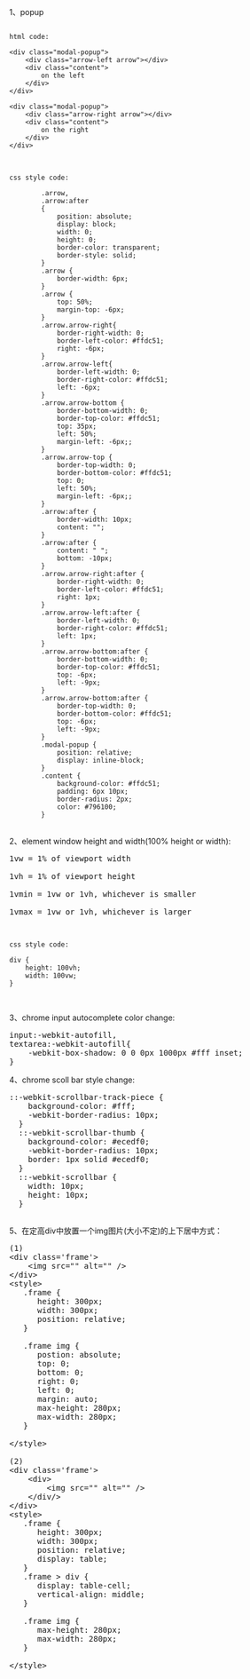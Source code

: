 1、popup
<pre>
<code>
html code:

&lt;div class="modal-popup">
    &lt;div class="arrow-left arrow">&lt/div>
    &lt;div class="content">
        on the left
    &lt;/div>
&lt;/div>

&lt;div class="modal-popup">
    &lt;div class="arrow-right arrow">&lt/div>
    &lt;div class="content">
        on the right
    &lt;/div>
&lt;/div>
</code>
</pre>

<pre>
<code>
css style code:

        .arrow,
        .arrow:after 
        {
            position: absolute;
            display: block;
            width: 0;
            height: 0;
            border-color: transparent;
            border-style: solid;
        }
        .arrow {
            border-width: 6px;
        }
        .arrow {
            top: 50%;
            margin-top: -6px;
        }
        .arrow.arrow-right{
            border-right-width: 0;
            border-left-color: #ffdc51;
            right: -6px;
        }
        .arrow.arrow-left{
            border-left-width: 0;
            border-right-color: #ffdc51;
            left: -6px;
        }
        .arrow.arrow-bottom {
            border-bottom-width: 0;
            border-top-color: #ffdc51;
            top: 35px;
            left: 50%;
            margin-left: -6px;;
        }
        .arrow.arrow-top {
            border-top-width: 0;
            border-bottom-color: #ffdc51;
            top: 0;
            left: 50%;
            margin-left: -6px;;
        }
        .arrow:after {
            border-width: 10px;
            content: "";
        }
        .arrow:after {
            content: " ";
            bottom: -10px;
        }
        .arrow.arrow-right:after {
            border-right-width: 0;
            border-left-color: #ffdc51;
            right: 1px;
        }
        .arrow.arrow-left:after {
            border-left-width: 0;
            border-right-color: #ffdc51;
            left: 1px;
        }
        .arrow.arrow-bottom:after {
            border-bottom-width: 0;
            border-top-color: #ffdc51;
            top: -6px;
            left: -9px;
        }
        .arrow.arrow-bottom:after {
            border-top-width: 0;
            border-bottom-color: #ffdc51;
            top: -6px;
            left: -9px;
        }
        .modal-popup {
            position: relative;
            display: inline-block;
        }
        .content {
            background-color: #ffdc51;
            padding: 6px 10px;
            border-radius: 2px;
            color: #796100;
        }
</code>
</pre>

2、element window height and width(100% height or width):

<pre>
1vw = 1% of viewport width

1vh = 1% of viewport height

1vmin = 1vw or 1vh, whichever is smaller

1vmax = 1vw or 1vh, whichever is larger

</pre>


<pre>
<code>
css style code:

div {
    height: 100vh;
	width: 100vw;
}

</code>
</pre>


3、chrome input autocomplete color change:

<pre>
input:-webkit-autofill, 
textarea:-webkit-autofill{
    -webkit-box-shadow: 0 0 0px 1000px #fff inset;
}
</pre>

4、chrome scoll bar style change:

<pre>
::-webkit-scrollbar-track-piece {
    background-color: #fff;
    -webkit-border-radius: 10px;
  }
  ::-webkit-scrollbar-thumb {
    background-color: #ecedf0;
    -webkit-border-radius: 10px;
    border: 1px solid #ecedf0;
  }
  ::-webkit-scrollbar {
    width: 10px;
    height: 10px;
  }

</pre>

5、在定高div中放置一个img图片(大小不定)的上下居中方式：

<pre>
(1)
&lt;div class='frame'&gt;
    &lt;img src="" alt="" /&gt;
&lt/div&gt;
&lt;style&gt;
   .frame {
      height: 300px;
      width: 300px;
      position: relative;
   }

   .frame img {
      postion: absolute;
      top: 0;
      bottom: 0;
      right: 0;
      left: 0;
      margin: auto;
      max-height: 280px;
      max-width: 280px;
   }

&lt;/style&gt;

(2)
&lt;div class='frame'&gt;
    &lt;div&gt;
        &lt;img src="" alt="" /&gt;
    &lt;/div/&gt;
&lt/div&gt;
&lt;style&gt;
   .frame {
      height: 300px;
      width: 300px;
      position: relative;
      display: table;
   }
   .frame > div {
      display: table-cell;
      vertical-align: middle;
   }

   .frame img {
      max-height: 280px;
      max-width: 280px;
   }

&lt;/style&gt;
</pre>